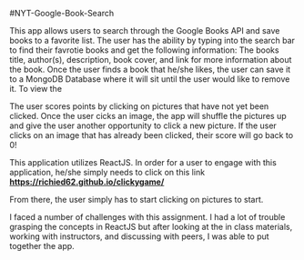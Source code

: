 #NYT-Google-Book-Search

This app allows users to search through the Google Books API and save books to a favorite list. The user has the ability by typing into the search bar to find their favrotie books and get the following information: The books title, author(s), description, book cover, and link for more information about the book. Once the user finds a book that he/she likes, the user can save it to a MongoDB Database where it will sit until the user would like to remove it. To view the 

The user scores points by clicking on pictures that have not yet been clicked. Once the user cicks an image, the app will shuffle the pictures up and give the user another opportunity to click a new picture. If the user clicks on an image that has already been clicked, their score will go back to 0! 

This application utilizes ReactJS. In order for a user to engage with this application, he/she simply needs to click on this link **https://richied62.github.io/clickygame/**

From there, the user simply has to start clicking on pictures to start.

I faced a number of challenges with this assignment. I had a lot of trouble grasping the concepts in ReactJS but after looking at the in class materials, working with instructors, and discussing with peers, I was able to put together the app.